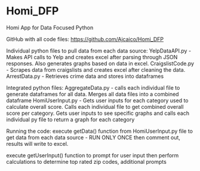 # Homi_DFP
Homi App for Data Focused Python

GitHub with all code files: https://github.com/Ajcaico/Homi_DFP

Individual python files to pull data from each data source:
YelpDataAPI.py - Makes API calls to Yelp and creates excel after parsing through JSON responses. Also generates graphs based on data in excel. 
CraigslistCode.py - Scrapes data from craigslists and creates excel after cleaning the data.
ArrestData.py - Retrieves crime data and stores into dataframes



Integrated python files:
AggregateData.py - calls each individual file to generate dataframes for all data. Merges all data files into a combined dataframe
HomiUserInput.py - Gets user inputs for each category used to calculate overall score.
		   Calls each individual file to get combined overall score per category.
		   Gets user inputs to see specific graphs and calls each individual py file to return a graph for each category


Running the code:
execute getData() function from HomiUserInput.py file to get data from each data source - RUN ONLY ONCE then comment out, results will write to excel.

execute getUserInput() function to prompt for user input then perform calculations to determine top rated zip codes, additional prompts 
